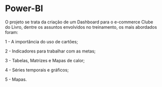 # Power-BI

O projeto se trata da criação de um Dashboard para o e-commerce Clube do Livro, dentre os assuntos envolvidos no treinamento, os mais abordados foram:

1 - A importância do uso de cartões;

2 - Indicadores para trabalhar com as metas;

3 - Tabelas, Matrizes e Mapas de calor;

4 - Séries temporais e gráficos;

5 - Mapas.
